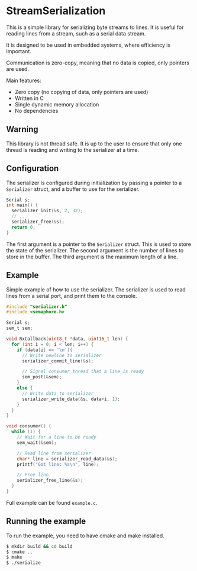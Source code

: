 # StreamSerialization

This is a simple library for serializing byte streams to lines.
It is useful for reading lines from a stream, such as a serial data stream.

It is designed to be used in embedded systems, where efficiency is important.

Communication is zero-copy, meaning that no data is copied, only pointers are used.

Main features:
* Zero copy (no copying of data, only pointers are used)
* Written in C
* Single dynamic memory allocation
* No dependencies

## Warning
This library is not thread safe. It is up to the user to ensure that only one thread is reading and writing to the serializer at a time.


## Configuration
The serializer is configured during initialization by passing a pointer to a `Serializer` struct, and a buffer to use for the serializer.

```c
Serial s;
int main() {
  serializer_init(&s, 2, 32);
  // ..
  serializer_free(&s);
  return 0;
}
```

The first argument is a pointer to the `Serializer` struct. This is used to store the state of the serializer. The second argument is the number of lines to store in the buffer. The third argument is the maximum length of a line.

## Example

Simple example of how to use the serializer. The serializer is used to read lines from a serial port, and print them to the console.

```c
#include "serializer.h"
#include <semaphore.h>

Serial s;
sem_t sem;

void RxCallback(uint8_t *data, uint16_t len) {
  for (int i = 0; i < len; i++) {
    if (data[i] == '\n'){
      // Write newline to serializer
      serializer_commit_line(&s);

      // Signal consumer thread that a line is ready
      sem_post(&sem);
    }
    else {
      // Write data to serializer
      serializer_write_data(&s, data+i, 1);
    }
  }
}

void consumer() {
  while (1) {
    // Wait for a line to be ready
    sem_wait(&sem);

    // Read line from serializer
    char* line = serializer_read_data(&s);
    printf("Got line: %s\n", line);

    // Free line
    serializer_free_line(&s);
  }
}
```

Full example can be found `example.c`.

## Running the example

To run the example, you need to have cmake and make installed.

```bash
$ mkdir build && cd build
$ cmake ..
$ make
$ ./serialize
```